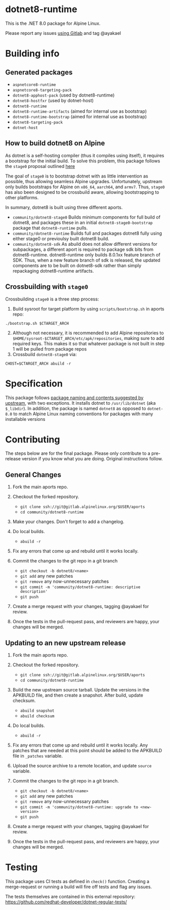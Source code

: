 # dotnet8-runtime

This is the .NET 8.0 package for Alpine Linux.

Please report any issues [using Gitlab](https://gitlab.alpinelinux.org/alpine/aports/-/issues/new) and tag @ayakael

# Building info

## Generated packages
* `aspnetcore8-runtime`
* `aspnetcore8-targeting-pack`
* `dotnet8-apphost-pack` (used by dotnet8-runtime)
* `dotnet8-hostfxr` (used by dotnet-host)
* `dotnet8-runtime`
* `dotnet8-runtime-artifacts` (aimed for internal use as bootstrap)
* `dotnet8-runtime-bootstrap` (aimed for internal use as bootstrap)
* `dotnet8-targeting-pack`
* `dotnet-host`

## How to build dotnet8 on Alpine
As dotnet is a self-hosting compiler (thus it compiles using itself), it
requires a bootstrap for the initial build. To solve this problem, this package
follows the `stage0` proposal outlined [here](https://lists.alpinelinux.org/~alpine/devel/%3C33KG0XO61I4IL.2Z7RTAZ5J3SY6%408pit.net%3E)

The goal of `stage0` is to bootstrap dotnet with as little intervention as
possible, thus allowing seamless Alpine upgrades. Unfortunately, upstream only
builds bootstraps for Alpine on `x86_64`, `aarch64`, and `armv7`. Thus, `stage0`
has also been designed to be crossbuild aware, allowing bootstrapping to other
platforms.

In summary, dotnet8 is built using three different aports.

* `community/dotnet8-stage0`
Builds minimum components for full build of dotnet8, and packages these in an initial 
`dotnet8-stage0-bootstrap` package that `dotnet8-runtime` pulls.
* `community/dotnet8-runtime`
Builds full and packages dotnet8 fully using either stage0 or previoulsy built
dotnet8 build.
* `community/dotnet8-sdk`
As abuild does not allow different versions for subpackages, a different aport
is required to package sdk bits from dotnet8-runtime. dotnet8-runtime only
builds 8.0.1xx feature branch of SDK. Thus, when a new feature branch of sdk is
released, the updated components are to be built on dotnet8-sdk rather than
simply repackaging dotnet8-runtime artifacts.

## Crossbuilding with `stage0`
Crossbuilding `stage0` is a three step process:
1. Build sysroot for target platform by using `scripts/bootstrap.sh` in aports repo:
```
./bootstrap.sh $CTARGET_ARCH
```
2. Although not necessary, it is recommended to add Alpine repositories to
   `$HOME/sysroot-$CTARGET_ARCH/etc/apk/repositories`, making sure to add required
   keys. This makes it so that whatever package is not built in step 1 will
   be pulled from package repos
3. Crossbuild `dotnet8-stage0` via:
```
CHOST=$CTARGET_ARCH abuild -r
```

# Specification

This package follows [package naming and contents suggested by upstream](https://docs.microsoft.com/en-us/dotnet/core/build/distribution-packaging),
with two exceptions. It installs dotnet to `/usr/lib/dotnet` (aka `$_libdir`). 
In addition, the package is named `dotnet8` as opposed to `dotnet-8.0`
to match Alpine Linux naming conventions for packages with many installable versions

# Contributing

The steps below are for the final package. Please only contribute to a
pre-release version if you know what you are doing. Original instructions
follow.

## General Changes

1. Fork the main aports repo.

2. Checkout the forked repository.

    - `git clone ssh://git@gitlab.alpinelinux.org/$USER/aports`
    - `cd community/dotnet8-runtime`

3. Make your changes. Don't forget to add a changelog.

4. Do local builds.

    - `abuild -r`

5. Fix any errors that come up and rebuild until it works locally.

6. Commit the changes to the git repo in a git branch

    - `git checkout -b dotnet8/<name>`
    - `git add` any new patches
    - `git remove` any now-unnecessary patches
    - `git commit -m 'community/dotnet8-runtime: descriptive description'`
    - `git push`

7. Create a merge request with your changes, tagging @ayakael for review.

8. Once the tests in the pull-request pass, and reviewers are happy, your changes
   will be merged.

## Updating to an new upstream release

1. Fork the main aports repo.

2. Checkout the forked repository.

    - `git clone ssh://git@gitlab.alpinelinux.org/$USER/aports`
    - `cd community/dotnet8-runtime`


3. Build the new upstream source tarball. Update the versions in the
   APKBUILD file, and then create a snapshot. After build, update checksum.

    - `abuild snapshot`
    - `abuild checksum`

4. Do local builds.

    - `abuild -r`

5. Fix any errors that come up and rebuild until it works locally. Any
   patches that are needed at this point should be added to the APKBUILD file
   in `_patches` variable.

6. Upload the source archive to a remote location, and update `source` variable.

7. Commit the changes to the git repo in a git branch.

    - `git checkout -b dotnet8/<name>`	
    - `git add` any new patches
    - `git remove` any now-unnecessary patches
    - `git commit -m 'community/dotnet8-runtime: upgrade to <new-version>`
    - `git push`

8. Create a merge request with your changes, tagging @ayakael for review.

9. Once the tests in the pull-request pass, and reviewers are happy, your changes
   will be merged.

# Testing

This package uses CI tests as defined in `check()` function. Creating a
merge-request or running a build will fire off tests and flag any issues.

The tests themselves are contained in this external repository:
https://github.com/redhat-developer/dotnet-regular-tests/

